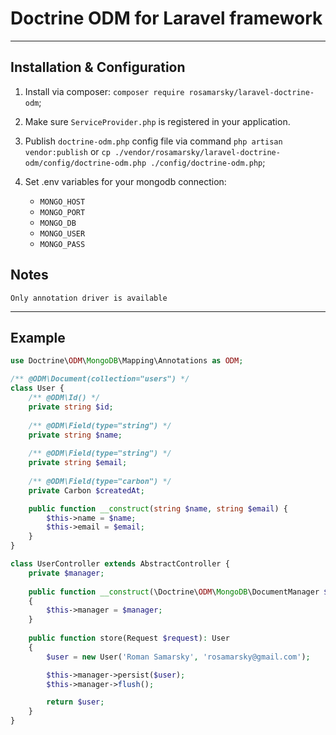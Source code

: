 # Doctrine ODM for Laravel framework
___

## Installation & Configuration
1. Install via composer: `composer require rosamarsky/laravel-doctrine-odm`;

2. Make sure `ServiceProvider.php` is registered in your application.

3. Publish `doctrine-odm.php` config file via command `php artisan vendor:publish` or `cp ./vendor/rosamarsky/laravel-doctrine-odm/config/doctrine-odm.php ./config/doctrine-odm.php`;

4. Set .env variables for your mongodb connection:
   - `MONGO_HOST`
   - `MONGO_PORT`
   - `MONGO_DB`
   - `MONGO_USER`
   - `MONGO_PASS`

## Notes
    Only annotation driver is available

___

## Example

```php
use Doctrine\ODM\MongoDB\Mapping\Annotations as ODM;

/** @ODM\Document(collection="users") */
class User {
    /** @ODM\Id() */
    private string $id;
    
    /** @ODM\Field(type="string") */
    private string $name;
    
    /** @ODM\Field(type="string") */
    private string $email;
    
    /** @ODM\Field(type="carbon") */
    private Carbon $createdAt;

    public function __construct(string $name, string $email) {
        $this->name = $name;
        $this->email = $email;
    }
}
```

```php
class UserController extends AbstractController {
    private $manager;
 
    public function __construct(\Doctrine\ODM\MongoDB\DocumentManager $manager) 
    {
        $this->manager = $manager;
    }
    
    public function store(Request $request): User
    {
        $user = new User('Roman Samarsky', 'rosamarsky@gmail.com');

        $this->manager->persist($user);
        $this->manager->flush();

        return $user;
    }
}
```
